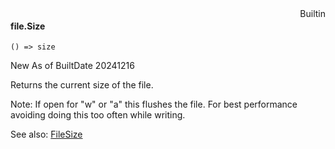 <div style="float:right"><span class="builtin">Builtin</span></div>

#### file.Size

``` suneido
() => size
```

New As of BuiltDate 20241216

Returns the current size of the file.

Note: If open for "w" or "a" this flushes the file.
For best performance avoiding doing this too often while writing.

See also: [FileSize](<../FileSize.md>)
